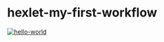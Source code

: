 # hexlet-my-first-workflow

[![hello-world](https://github.com/Jickx/hexlet-my-first-workflow/actions/workflows/hello-world.yml/badge.svg)](https://github.com/Jickx/hexlet-my-first-workflow/actions/workflows/hello-world.yml)